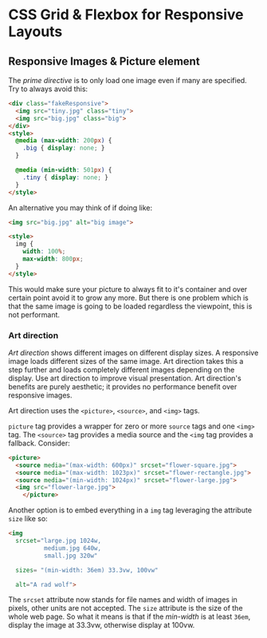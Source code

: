 # CSS Grid & Flexbox for Responsive Layouts

## Responsive Images & Picture element
The _prime directive_ is to only load one image even if many are specified. Try to always avoid this:
```html
<div class="fakeResponsive">
  <img src="tiny.jpg" class="tiny">
  <img src="big.jpg" class="big">
</div>
<style>
  @media (max-width: 200px) {
    .big { display: none; }
  }

  @media (min-width: 501px) {
    .tiny { display: none; }
  }
</style>
```
An alternative you may think of if doing like:
```html
<img src="big.jpg" alt="big image">

<style>
  img {
    width: 100%;
    max-width: 800px;
  }
</style> 
```
This would make sure your picture to always fit to it's container and over certain point avoid it to grow any more. But there is one problem which is that the same image is going to be loaded regardless the viewpoint, this is not performant.

### Art direction
_Art direction_ shows different images on different display sizes. A responsive image loads different sizes of the same image. Art direction takes this a step further and loads completely different images depending on the display. Use art direction to improve visual presentation. Art direction's benefits are purely aesthetic; it provides no performance benefit over responsive images.

Art direction uses the `<picture>`, `<source>`, and `<img>` tags.

`picture` tag provides a wrapper for zero or more `source` tags and one `<img>` tag. The `<source>` tag provides a media source and the `<img` tag provides a fallback. Consider:
```html
<picture>
  <source media="(max-width: 600px)" srcset="flower-square.jpg">
  <source media="(max-width: 1023px)" srcset="flower-rectangle.jpg">
  <source media="(min-width: 1024px)" srcset="flower-large.jpg">
  <img src="flower-large.jpg">
    </picture>
```
Another option is to embed everything in a `img` tag leveraging the attribute `size` like so:
```html
<img
  srcset="large.jpg 1024w,
          medium.jpg 640w,
          small.jpg 320w"

  sizes= "(min-width: 36em) 33.3vw, 100vw"

  alt="A rad wolf">
```
The `srcset` attribute now stands for file names and width of images in pixels, other units are not accepted. The `size` attribute is the size of the whole web page. So what it means is that if the _min-width_ is at least `36em`, display the image at 33.3vw, otherwise display at 100vw.